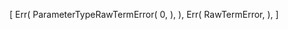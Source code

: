 [
    Err(
        ParameterTypeRawTermError(
            0,
        ),
    ),
    Err(
        RawTermError,
    ),
]